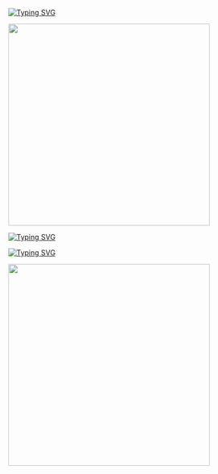 [![Typing SVG](https://readme-typing-svg.demolab.com?font=Fira+Code&pause=1000&repeat=false&width=435&lines=%F0%9F%91%8B+Hello+World%2C+I%E2%80%99m+Aiden)](https://git.io/typing-svg)

<img style="width: 400px;" src="https://github-readme-stats.vercel.app/api?username=aiden-l&theme=merko&show_icons=true"/>

[![Typing SVG](https://readme-typing-svg.demolab.com?font=Fira+Code&pause=1000&repeat=false&width=435&lines=%F0%9F%91%80+I%E2%80%99m+interested+in+Python)](https://git.io/typing-svg)

[![Typing SVG](https://readme-typing-svg.demolab.com?font=Fira+Code&pause=1000&repeat=false&width=435&lines=%F0%9F%8C%B1+I%E2%80%99m+learning+Cyber+Security)](https://git.io/typing-svg)

<img style="width: 400px;" src="https://stats.justsong.cn/api/csdn?id=weixin_46065314&theme=merko"/>

